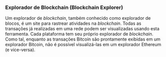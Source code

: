 ### Explorador de Blockchain (Blockchain Explorer)

Um explorador de _blockchain_, também conhecido como explorador de blocos, é um site para rastrear atividades na _blockchain_. Todas as transações já realizadas em uma rede podem ser visualizadas usando esta ferramenta. Cada plataforma tem seu próprio explorador de _blockchain_. Como tal, enquanto as transações Bitcoin são prontamente exibidas em um explorador Bitcoin, não é possível visualizá-las em um explorador Ethereum (e vice-versa).
